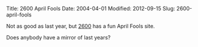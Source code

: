 Title: 2600 April Fools
Date: 2004-04-01
Modified: 2012-09-15
Slug: 2600-april-fools

Not as good as last year, but <a href="http://www.2600.com/" >2600</a> has a fun April Fools site.

Does anybody have a mirror of last years?
